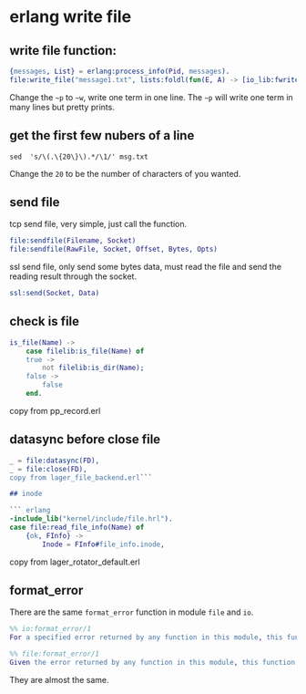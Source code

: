 # erlang write file

## write file function:

``` erlang
{messages, List} = erlang:process_info(Pid, messages).
file:write_file("message1.txt", lists:foldl(fun(E, A) -> [io_lib:fwrite("~w~n",[E])|A]  end, io_lib:fwrite("~w~n", [hd(List)]), tl(List)), [append]).
```

Change the `~p` to `~w`, write one term in one line.
The `~p` will write one term in many lines but pretty prints.

## get the first few nubers of a line

``` shell
sed  's/\(.\{20\}\).*/\1/' msg.txt
```

Change the `20` to be the number of characters of you wanted.

## send file
tcp send file, very simple, just call the function.
``` erlang
file:sendfile(Filename, Socket)
file:sendfile(RawFile, Socket, Offset, Bytes, Opts)
```
ssl send file, only send some bytes data, must read the file and send the reading result through the socket.

``` erlang
ssl:send(Socket, Data)
```

## check is file

``` erlang
is_file(Name) ->
    case filelib:is_file(Name) of
	true ->
	    not filelib:is_dir(Name);
	false ->
	    false
    end.
```
copy from pp_record.erl

## datasync before close file

``` erlang
_ = file:datasync(FD),
_ = file:close(FD),
copy from lager_file_backend.erl```

## inode

``` erlang
-include_lib("kernel/include/file.hrl").
case file:read_file_info(Name) of
    {ok, FInfo} ->
        Inode = FInfo#file_info.inode,
```
copy from lager_rotator_default.erl

## format_error
There are the same `format_error` function in module `file` and `io`.

``` erlang
%% io:format_error/1
For a specified error returned by any function in this module, this function returns a descriptive string of the error in English. For file errors, function file:format_error (Posix) is to be called.

%% file:format_error/1
Given the error returned by any function in this module, this function returns a descriptive string of the error in English. For file errors, function format_error/1 in module file is called.
```
They are almost the same.
